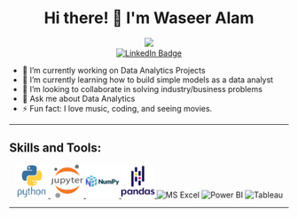 <h1 align="center">Hi there! 👋 I'm Waseer Alam</h1>
<div id="header" align="center">
  <img src="https://media.giphy.com/media/M9gbBd9nbDrOTu1Mqx/giphy.gif" width="100"/>
  <div id="badges">
    <a href="https://www.linkedin.com/in/waseer01/">
      <img src="https://img.shields.io/badge/LinkedIn-blue?style=for-the-badge&logo=linkedin&logoColor=white" alt="LinkedIn Badge"/>
    </a>
  </div>
</div>

- 🔭 I’m currently working on Data Analytics Projects
- 🌱 I’m currently learning how to build simple models as a data analyst
- 👯 I’m looking to collaborate in solving industry/business problems
- 💬 Ask me about Data Analytics
- ⚡ Fun fact: I love music, coding, and seeing movies.

---

## Skills and Tools:
<div>
  <p align="center">
    <a href="https://www.python.org/" target="_blank" rel="noreferrer">
      <img src="https://github.com/devicons/devicon/blob/master/icons/python/python-original-wordmark.svg" title="Python" alt="Python" width="60" height="60"/>
    </a>
    <a href="https://jupyter.org/" target="_blank" rel="noreferrer">
      <img src="https://github.com/devicons/devicon/blob/master/icons/jupyter/jupyter-original-wordmark.svg" title="Jupyter" alt="Jupyter" width="60" height="60"/>
    </a>
    <a href="https://numpy.org/" target="_blank" rel="noreferrer">
      <img src="https://github.com/devicons/devicon/blob/master/icons/numpy/numpy-original-wordmark.svg" title="Numpy" alt="Numpy" width="60" height="60"/>
    </a>
    <a href="https://pandas.pydata.org/" target="_blank" rel="noreferrer">
      <img src="https://github.com/devicons/devicon/blob/master/icons/pandas/pandas-original-wordmark.svg" title="Pandas" alt="Pandas" width="60" height="60"/>
    </a>
    <img src="https://upload.wikimedia.org/wikipedia/commons/thumb/4/4a/Excel-icon.svg/1200px-Excel-icon.svg.png" title="MS Excel" alt="MS Excel" width="60" height="60"/>
    <img src="https://upload.wikimedia.org/wikipedia/commons/thumb/c/cf/PowerBI-Logo.svg/1200px-PowerBI-Logo.svg.png" title="Power BI" alt="Power BI" width="60" height="60"/>
    <img src="https://www.tableau.com/sites/default/files/pages/tableaulogo_highres.png" title="Tableau" alt="Tableau" width="60" height="60"/>
  </p>
</div>

---

